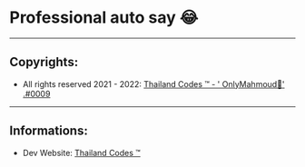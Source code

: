 # Professional auto say 😂

-------------------------------------
## Copyrights: 
- All rights reserved 2021 - 2022: <a href="https://discord.gg/7XbDEtAJx8">Thailand Codes ™ - ' OnlyMahmoud👑' .#0009</a>

-------------------------------------

## Informations:

- Dev Website: <a href="https://www.thailandcodes.cf">Thailand Codes ™</a>
